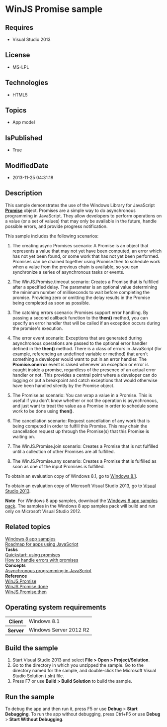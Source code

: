 # WinJS Promise sample
## Requires
* Visual Studio 2013
## License
* MS-LPL
## Technologies
* HTML5
## Topics
* App model
## IsPublished
* True
## ModifiedDate
* 2013-11-25 04:31:18
## Description

<div id="mainSection">
<p></p>
<p>This sample demonstrates the use of the Windows Library for JavaScript <a href="http://msdn.microsoft.com/library/windows/apps/br211867">
<b>Promise</b></a> object. Promises are a simple way to do asynchronous programming in JavaScript. They allow developers to perform operations on a value (or a set of values) that may only be available in the future, handle possible errors, and provide progress
 notification. </p>
<p>This sample includes the following scenarios:</p>
<ol>
<li>
<p>The creating async Promises scenario: A Promise is an object that represents a value that may not yet have been computed, an error which has not yet been found, or some work that has not yet been performed. Promises can be chained together using Promise.then
 to schedule work when a value from the previous chain is available, so you can synchronize a series of asynchronous tasks or events.</p>
</li><li>
<p>The WinJS.Promise.timeout scenario: Creates a Promise that is fulfilled after a specified delay. The parameter is an optional value determining the minimum number of milliseconds to wait before completing the promise. Providing zero or omitting the delay
 results in the Promise being completed as soon as possible. </p>
</li><li>
<p>The catching errors scenario: Promises support error handling. By passing a second callback function to the
<b>then()</b> method, you can specify an error handler that will be called if an exception occurs during the promise's execution.</p>
</li><li>
<p>The error event scenario: Exceptions that are generated during asynchronous operations are passed to the optional error handler defined in the
<b>then()</b> method. There is a class of errors in JavaScript (for example, referencing an undefined variable or method) that aren't something a developer would want to put in an error handler. The
<b>Promise.onerror</b> event is raised whenever an exception or error is caught inside a promise, regardless of the presence of an actual error handler or not. This provides a central point where a developer can do logging or put a breakpoint and catch exceptions
 that would otherwise have been handled silently by the Promise object. </p>
</li><li>
<p>The Promise.as scenario: You can wrap a value in a Promise. This is useful if you don't know whether or not the operation is asynchronous, and just want to treat the value as a Promise in order to schedule some work to be done using
<b>then()</b>.</p>
</li><li>
<p>The cancellation scenario: Request cancellation of any work that is being computed in order to fulfill this Promise. This may chain the cancellation request up through the Promise(s) that this Promise is waiting on.</p>
</li><li>
<p>The WinJS.Promise.join scenario: Creates a Promise that is not fulfilled until a collection of other Promises are all fulfilled.</p>
</li><li>
<p>The WinJS.Promise.any scenario: Creates a Promise that is fulfilled as soon as one of the input Promises is fulfilled.</p>
</li></ol>
<p></p>
<p>To obtain an evaluation copy of Windows&nbsp;8.1, go to <a href="http://go.microsoft.com/fwlink/p/?linkid=301696">
Windows&nbsp;8.1</a>.</p>
<p>To obtain an evaluation copy of Microsoft Visual Studio&nbsp;2013, go to <a href="http://go.microsoft.com/fwlink/p/?linkid=301697">
Visual Studio&nbsp;2013</a>.</p>
<p></p>
<p class="note"><b>Note</b>&nbsp;&nbsp;For Windows&nbsp;8 app samples, download the <a href="http://go.microsoft.com/fwlink/p/?LinkId=301698">
Windows&nbsp;8 app samples pack</a>. The samples in the Windows&nbsp;8 app samples pack will build and run only on Microsoft Visual Studio&nbsp;2012.</p>
<p></p>
<h2><a id="related_topics"></a>Related topics</h2>
<dl><dt><a href="http://go.microsoft.com/fwlink/p/?LinkID=227694">Windows 8 app samples</a>
</dt><dt><a href="http://msdn.microsoft.com/library/windows/apps/hh465037">Roadmap for apps using JavaScript</a>
</dt><dt><b>Tasks</b> </dt><dt><a href="http://msdn.microsoft.com/library/windows/apps/hh700339">Quickstart: using promises</a>
</dt><dt><a href="http://msdn.microsoft.com/library/windows/apps/hh700337">How to handle errors with promises</a>
</dt><dt><b>Concepts</b> </dt><dt><a href="http://msdn.microsoft.com/library/windows/apps/hh700330">Asynchronous programming in JavaScript</a>
</dt><dt><b>Reference</b> </dt><dt><a href="http://msdn.microsoft.com/library/windows/apps/br211867">WinJS.Promise</a>
</dt><dt><a href="http://msdn.microsoft.com/library/windows/apps/hh701079">WinJS.Promise.done</a>
</dt><dt><a href="http://msdn.microsoft.com/library/windows/apps/br229728">WinJS.Promise.then</a>
</dt></dl>
<h2>Operating system requirements</h2>
<table>
<tbody>
<tr>
<th>Client</th>
<td><dt>Windows&nbsp;8.1 </dt></td>
</tr>
<tr>
<th>Server</th>
<td><dt>Windows Server&nbsp;2012&nbsp;R2 </dt></td>
</tr>
</tbody>
</table>
<h2>Build the sample</h2>
<ol>
<li>Start Visual Studio&nbsp;2013 and select <b>File &gt; Open &gt; Project/Solution</b>.
</li><li>Go to the directory in which you unzipped the sample. Go to the directory named for the sample, and double-click the Microsoft Visual Studio Solution (.sln) file.
</li><li>Press F7 or use <b>Build &gt; Build Solution</b> to build the sample. </li></ol>
<h2>Run the sample</h2>
<p>To debug the app and then run it, press F5 or use <b>Debug</b> &gt; <b>Start Debugging</b>. To run the app without debugging, press Ctrl&#43;F5 or use
<b>Debug</b> &gt; <b>Start Without Debugging</b>.</p>
</div>
